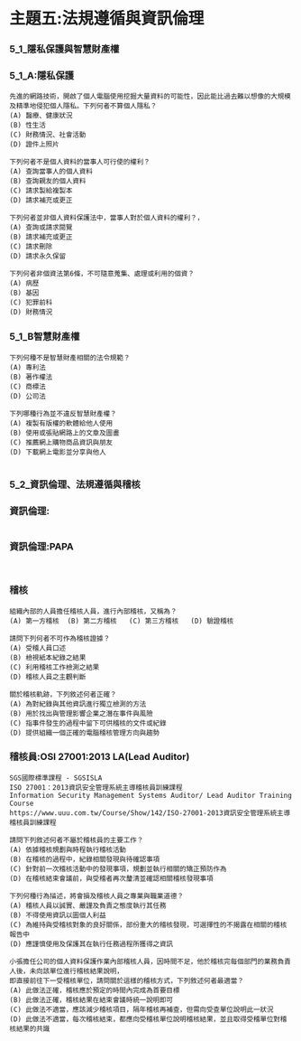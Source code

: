 # 主題五:法規遵循與資訊倫理

### 5_1_隱私保護與智慧財產權

### 5_1_A:隱私保護
```
先進的網路技術，開啟了個人電腦使用挖掘大量資料的可能性，因此能比過去難以想像的大規模及精準地侵犯個人隱私。下列何者不算個人隱私？
(A) 醫療、健康狀況
(B) 性生活
(C) 財務情況、社會活動
(D) 證件上照片
```
```
下列何者不是個人資料的當事人可行使的權利？
(A) 查詢當事人的個人資料
(B) 查詢親友的個人資料
(C) 請求製給複製本
(D) 請求補充或更正
```
```
下列何者並非個人資料保護法中，當事人對於個人資料的權利？，
(A) 查詢或請求閱覽
(B) 請求補充或更正
(C) 請求刪除
(D) 請求永久保留
```
```
下列何者非個資法第6條，不可隨意蒐集、處理或利用的個資？
(A) 病歷
(B) 基因
(C) 犯罪前科
(D) 財務情況
```
### 5_1_B智慧財產權
```
下列何種不是智慧財產相關的法令規範？
(A) 專利法
(B) 著作權法
(C) 商標法
(D) 公司法
```

```
下列哪種行為並不違反智慧財產權？
(A) 複製有版權的軟體給他人使用
(B) 使用或張貼網路上的文章及圖畫
(C) 推薦網上購物商品資訊與朋友
(D) 下載網上電影並分享與他人
```

```
```
### 5_2_資訊倫理、法規遵循與稽核
### 資訊倫理:
```
```

### 資訊倫理:PAPA
```
```

```
```

### 稽核


```
組織內部的人員擔任稽核人員，進行內部稽核，又稱為？
(A) 第一方稽核  (B) 第二方稽核   (C) 第三方稽核   (D) 驗證稽核
```
```
請問下列何者不可作為稽核證據？
(A) 受稽人員口述
(B) 檢視紙本紀錄之結果
(C) 利用稽核工作檢測之結果
(D) 稽核人員之主觀判斷
```

```
關於稽核軌跡，下列敘述何者正確？
(A) 為對紀錄與其他資訊進行獨立檢測的方法
(B) 用於找出與管理影響企業之潛在事件與風險
(C) 指事件發生的過程中留下可供稽核的文件或紀錄
(D) 提供組織一個正確的電腦稽核管理方向與趨勢
```


### 稽核員:OSI 27001:2013 LA(Lead Auditor)
```
SGS國際標準課程 - SGSISLA
ISO 27001：2013資訊安全管理系統主導稽核員訓練課程
Information Security Management Systems Auditor/ Lead Auditor Training Course
https://www.uuu.com.tw/Course/Show/142/ISO-27001-2013資訊安全管理系統主導稽核員訓練課程
```
```
請問下列敘述何者不屬於稽核員的主要工作？
(A) 依據稽核規劃與時程執行稽核活動
(B) 在稽核的過程中，紀錄相關發現與待確認事項
(C) 針對前一次稽核活動中的發現事項，規劃並執行相關的矯正預防作為
(D) 在稽核結束會議前，與受稽者再次釐清並確認相關稽核發現事項
```
```
下列何種行為描述，將會損及稽核人員之專業與職業道德？
(A) 稽核人員以誠實、嚴謹及負責之態度執行其任務
(B) 不得使用資訊以圖個人利益
(C) 為維持與受稽核對象的良好關係，部份重大的稽核發現，可選擇性的不揭露在相關的稽核報告中
(D) 應謹慎使用及保護其在執行任務過程所獲得之資訊
```
```
小張擔任公司的個人資料保護作業內部稽核人員，因時間不足，他於稽核完每個部門的業務負責人後，未向該單位進行稽核結果說明，
即直接前往下一受稽核單位，請問關於這樣的稽核方式，下列敘述何者最適當？
(A) 此做法正確，稽核應於預定的時間內完成為首要目標
(B) 此做法正確，稽核結果在結束會議時統一說明即可
(C) 此做法不適當，應該減少稽核項目，隔年稽核再補查，但需向受查單位說明此一狀況
(D) 此做法不適當，每次稽核結束，都應向受稽核單位說明稽核結果，並且取得受稽單位對稽核結果的共識
```

